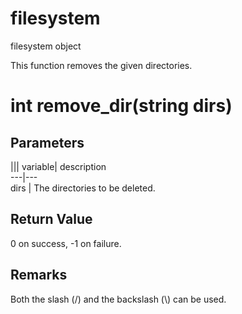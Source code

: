 # filesystem

filesystem object

  


This function removes the given directories.

# int remove_dir(string dirs)

## Parameters

||| variable| description  
---|---  
dirs | The directories to be deleted.  
  
## Return Value

0 on success, -1 on failure.

## Remarks

Both the slash (/) and the backslash (\\) can be used.
